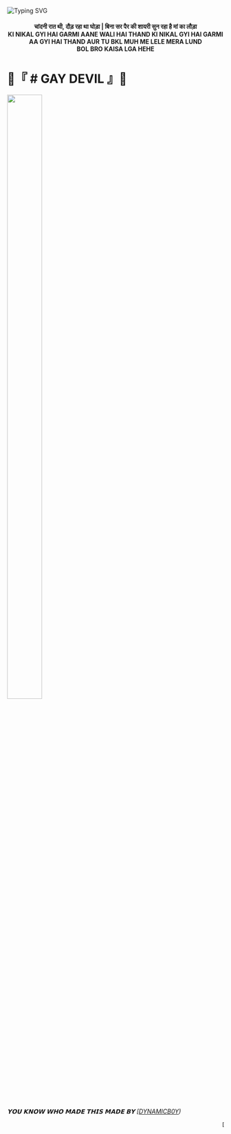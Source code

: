 ![Typing SVG](https://readme-typing-svg.herokuapp.com?font=Fira+Code&weight=600&size=31&duration=4500&pause=1000&color=black&multiline=true&width=453&height=100&lines=DEVIL+IS+A+GAY)

<h4 align="center">चांदनी रात थी, दौड़ रहा था घोड़ा | बिना सर पैर की शायरी सुन रहा है मां का लौड़ा <br> KI NIKAL GYI HAI GARMI AANE WALI HAI THAND KI NIKAL GYI HAI GARMI AA GYI HAI THAND AUR TU BKL MUH ME LELE MERA LUND <br> BOL BRO KAISA LGA HEHE  </h4>

# 🤡『 # GAY DEVIL  』🤡
<p align="centre"><img  width="40%" height="60%" img src="https://telegra.ph/file/97f8c15faa85362af1949.jpg" /></p>



_𝗬𝗢𝗨 𝗞𝗡𝗢𝗪 𝗪𝗛𝗢 𝗠𝗔𝗗𝗘 𝗧𝗛𝗜𝗦 𝗠𝗔𝗗𝗘 𝗕𝗬 [[DYNAMICB0Y](http://t.me/DYNAMICB0Y))_




 <marquee behavior="scroll" direction="left"> DEVIL TU GAY HAI </marquee>
